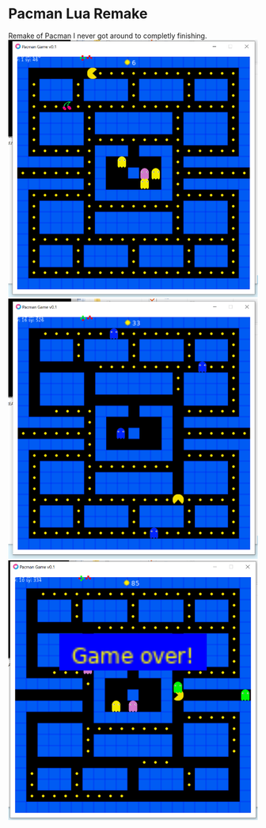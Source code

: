 # Pacman Lua Remake
Remake of Pacman I never got around to completly finishing.
![Pacman 1](/screenshots/1.PNG)
![Pacman 2](/screenshots/2.PNG)
![Pacman 3](/screenshots/3.PNG)
